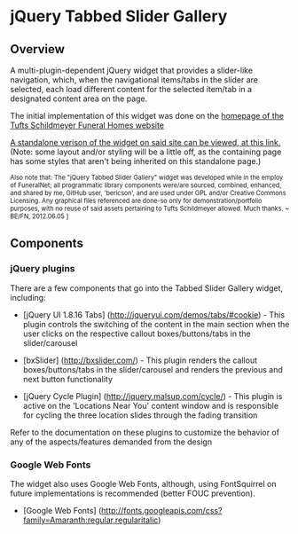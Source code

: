 jQuery Tabbed Slider Gallery
============================

Overview
--------

A multi-plugin-dependent jQuery widget that provides a slider-like navigation, which, when the navigational items/tabs in the slider are selected, each load different content for the selected item/tab in a designated content area on the page.

The initial implementation of this widget was done on the <a target="_blank" href="http://www.tuftsschildmeyer.com/">homepage of the Tufts Schildmeyer Funeral Homes website</a>

<a target="_blank" href="http://www.tuftsschildmeyer.com/tabbed-slider-gallery/jquery-tsg.php">A standalone verison of the widget on said site can be viewed, at this link.</a> (Note: some layout and/or styling will be a little off, as the containing page has some styles that aren't being inherited on this standalone page.)

<span style="font-size: 0.8em !important;">Also note that: The "jQuery Tabbed Slider Gallery" widget was developed while in the employ of FuneralNet; all programmatic library components were/are sourced, combined, enhanced, and shared by me, GitHub user, 'bericson', and are used under GPL and/or Creative Commons Licensing. Any graphical files referenced are done-so only for demonstration/portfolio purposes, with no reuse of said assets pertaining to Tufts Schildmeyer allowed. Much thanks. ~ BE/FN, 2012.06.05 ]</span>

Components
----------

### jQuery plugins

There are a few components that go into the Tabbed Slider Gallery widget, including:

* [jQuery UI 1.8.16 Tabs] (http://jqueryui.com/demos/tabs/#cookie) - This plugin controls the switching of the content in the main section when the user clicks on the respective callout boxes/buttons/tabs in the slider/carousel

* [bxSlider] (http://bxslider.com/) - 
This plugin renders the callout boxes/buttons/tabs in the slider/carousel and renders the previous and next button functionality
    
* [jQuery Cycle Plugin] (http://jquery.malsup.com/cycle/) - This plugin is active on the 'Locations Near You' content window and is responsible for cycling the three location slides through the fading transition

Refer to the documentation on these plugins to customize the behavior of any of the aspects/features demanded from the design

### Google Web Fonts

The widget also uses Google Web Fonts, although, using FontSquirrel on future implementations is recommended (better FOUC prevention).

* [Google Web Fonts] (http://fonts.googleapis.com/css?family=Amaranth:regular,regularitalic)

